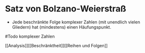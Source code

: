 # Satz von Bolzano-Weierstraß
-   Jede beschränkte Folge komplexer Zahlen (mit unendlich vielen Gliedern) hat (mindestens) einen Häufungspunkt.

#Todo komplexer Zahlen

[[Analysis]][[Beschränktheit]][[Reihen und Folgen]]
